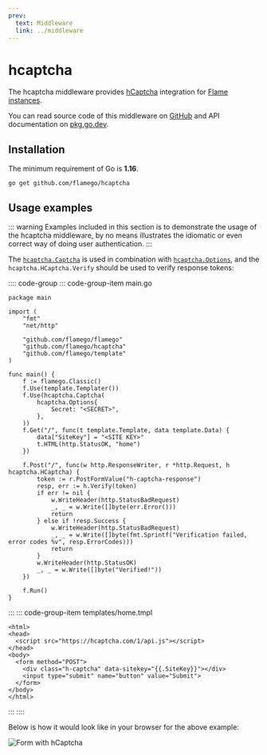 ```yaml
---
prev:
  text: Middleware
  link: ../middleware
---
```


# hcaptcha

The hcaptcha middleware provides [hCaptcha](https://www.hcaptcha.com/) integration for [Flame instances](../core-concepts.md#instances).

You can read source code of this middleware on [GitHub](https://github.com/flamego/hcaptcha) and API documentation on [pkg.go.dev](https://pkg.go.dev/github.com/flamego/hcaptcha?tab=doc).

## Installation

The minimum requirement of Go is **1.16**.

```:no-line-numbers
go get github.com/flamego/hcaptcha
```

## Usage examples

::: warning
Examples included in this section is to demonstrate the usage of the hcaptcha middleware, by no means illustrates the idiomatic or even correct way of doing user authentication.
:::

The [`hcaptcha.Captcha`](https://pkg.go.dev/github.com/flamego/hcaptcha#Captcha) is used in combination with [`hcaptcha.Options`](https://pkg.go.dev/github.com/flamego/hcaptcha#Options), and the `hcaptcha.HCaptcha.Verify` should be used to verify response tokens:

:::: code-group
::: code-group-item main.go
```go:no-line-numbers{21,27}
package main

import (
	"fmt"
	"net/http"

	"github.com/flamego/flamego"
	"github.com/flamego/hcaptcha"
	"github.com/flamego/template"
)

func main() {
	f := flamego.Classic()
	f.Use(template.Templater())
	f.Use(hcaptcha.Captcha(
		hcaptcha.Options{
			Secret: "<SECRET>",
		},
	))
	f.Get("/", func(t template.Template, data template.Data) {
		data["SiteKey"] = "<SITE KEY>"
		t.HTML(http.StatusOK, "home")
	})

	f.Post("/", func(w http.ResponseWriter, r *http.Request, h hcaptcha.HCaptcha) {
		token := r.PostFormValue("h-captcha-response")
		resp, err := h.Verify(token)
		if err != nil {
			w.WriteHeader(http.StatusBadRequest)
			_, _ = w.Write([]byte(err.Error()))
			return
		} else if !resp.Success {
			w.WriteHeader(http.StatusBadRequest)
			_, _ = w.Write([]byte(fmt.Sprintf("Verification failed, error codes %v", resp.ErrorCodes)))
			return
		}
		w.WriteHeader(http.StatusOK)
		_, _ = w.Write([]byte("Verified!"))
	})

	f.Run()
}
```
:::
::: code-group-item templates/home.tmpl
```html:no-line-numbers
<html>
<head>
  <script src="https://hcaptcha.com/1/api.js"></script>
</head>
<body>
  <form method="POST">
    <div class="h-captcha" data-sitekey="{{.SiteKey}}"></div>
    <input type="submit" name="button" value="Submit">
  </form>
</body>
</html>
```
:::
::::

Below is how it would look like in your browser for the above example:

![Form with hCaptcha](https://user-images.githubusercontent.com/2946214/158646590-6e58234f-70ae-4afa-a9f4-b69ffaa5c04f.png)
